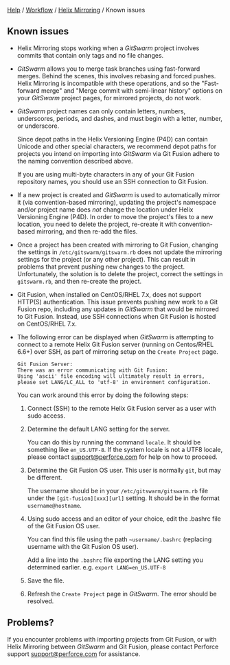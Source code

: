 [Help](../../README.md)
/ [Workflow](../README.md)
/ [Helix Mirroring](README.md)
/ Known issues

## Known issues

*   Helix Mirroring stops working when a $GitSwarm$ project involves
    commits that contain only tags and no file changes.

*   $GitSwarm$ allows you to merge task branches using fast-forward
    merges. Behind the scenes, this involves rebasing and forced pushes.
    Helix Mirroring is incompatible with these operations, and so the
    "Fast-forward merge" and "Merge commit with semi-linear history"
    options on your $GitSwarm$ project pages, for mirrored projects, do
    not work.

*   $GitSwarm$ project names can only contain letters, numbers,
    underscores, periods, and dashes, and must begin with a letter, number,
    or underscore.

    Since depot paths in the Helix Versioning Engine (P4D) can contain
    Unicode and other special characters, we recommend depot paths for
    projects you intend on importing into $GitSwarm$ via Git Fusion adhere
    to the naming convention described above.

    If you are using multi-byte characters in any of your Git Fusion
    repository names, you should use an SSH connection to Git Fusion.

*   If a new project is created and $GitSwarm$ is used to automatically
    mirror it (via convention-based mirroring), updating the project's
    namespace and/or project name does *not* change the location under
    Helix Versioning Engine (P4D). In order to move the project's files to
    a new location, you need to delete the project, re-create it with
    convention-based mirroring, and then re-add the files.

*   Once a project has been created with mirroring to Git Fusion, changing
    the settings in `/etc/gitswarm/gitswarm.rb` does not update the
    mirroring settings for the project (or any other project). This can
    result in problems that prevent pushing new changes to the project.
    Unfortunately, the solution is to delete the project, correct the
    settings in `gitswarm.rb`, and then re-create the project.

*   Git Fusion, when installed on CentOS/RHEL 7.x, does not support HTTP(S)
    authentication. This issue prevents pushing new work to a Git Fusion
    repo, including any updates in $GitSwarm$ that would be mirrored to
    Git Fusion. Instead, use SSH connections when Git Fusion is hosted on
    CentOS/RHEL 7.x.

*   The following error can be displayed when $GitSwarm$ is attempting to
    connect to a remote Helix Git Fusion server (running on Centos/RHEL
    6.6+) over SSH, as part of mirroring setup on the `Create Project`
    page.

    ```
    Git Fusion Server:
    There was an error communicating with Git Fusion:
    Using 'ascii' file encoding will ultimately result in errors, please set LANG/LC_ALL to 'utf-8' in environment configuration.
    ```

    You can work around this error by doing the following steps:

    1.  Connect (SSH) to the remote Helix Git Fusion server as a user with
        sudo access.

    1.  Determine the default LANG setting for the server.

        You can do this by running the command `locale`. It should be
        something like ```en_US.UTF-8```. If the system locale is not a
        UTF8 locale, please contact <support@perforce.com> for help on how
        to proceed.

    1.  Determine the Git Fusion OS user. This user is normally `git`, but
        may be different.

        The username should be in your `/etc/gitswarm/gitswarm.rb` file
        under the `[git-fusion][xxx][url]` setting. It should be in the
        format `username@hostname`.

    1.  Using sudo access and an editor of your choice, edit the .bashrc
        file of the Git Fusion OS user.

        You can find this file using the path `~username/.bashrc`
        (replacing username with the Git Fusion OS user).

        Add a line into the `.bashrc` file exporting the LANG setting you
        determined earlier. e.g. ```export LANG=en_US.UTF-8```

    1.  Save the file.

    1.  Refresh the `Create Project` page in $GitSwarm$. The error should
        be resolved.

## Problems?

If you encounter problems with importing projects from Git Fusion, or with
Helix Mirroring between $GitSwarm$ and Git Fusion, please contact
Perforce support <support@perforce.com> for assistance.
